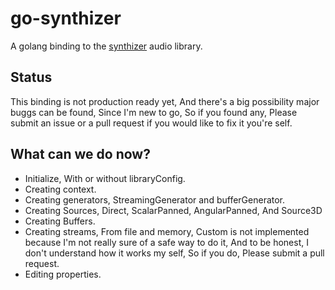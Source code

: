 # go-synthizer
A golang binding to the [synthizer](https://github.com/synthizer/synthizer) audio library.
## Status
This binding is not production ready yet, And there's a big possibility major buggs can be found, Since I'm new to go, So if you found any, Please submit an issue or a pull request if you would like to fix it you're self.
## What can we do now?
 - Initialize, With or without libraryConfig.
 - Creating context.
 - Creating generators, StreamingGenerator and bufferGenerator.
 - Creating Sources, Direct, ScalarPanned, AngularPanned, And Source3D
 - Creating Buffers.
 - Creating streams, From file and memory, Custom is not implemented because I'm not really sure of a safe way to do it, And to be honest, I don't understand how it works my self, So if you do, Please submit a pull request.
 - Editing properties.